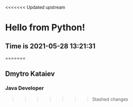<<<<<<< Updated upstream
# Hello from Python!
 ## Time is 2021-05-28 13:21:31
=======
## Dmytro Kataiev
### Java Developer
>>>>>>> Stashed changes
